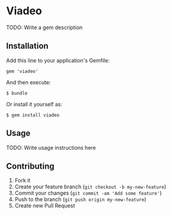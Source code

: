 # Viadeo

TODO: Write a gem description

## Installation

Add this line to your application's Gemfile:

    gem 'viadeo'

And then execute:

    $ bundle

Or install it yourself as:

    $ gem install viadeo

## Usage

TODO: Write usage instructions here

## Contributing

1. Fork it
2. Create your feature branch (`git checkout -b my-new-feature`)
3. Commit your changes (`git commit -am 'Add some feature'`)
4. Push to the branch (`git push origin my-new-feature`)
5. Create new Pull Request
